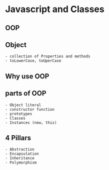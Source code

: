 # Javascript and Classes

## OOP 

## Object 
    - collection of Properties and methods
    - toLowerCase, toUperCase

## Why use OOP

## parts of OOP
    - Object literal
    - constructor function
    - prototypes
    - Classes
    - Instances (new, this)

## 4 Pillars
    - Abstraction
    - Encapsulation
    - Inheritance
    - Polymorphism

